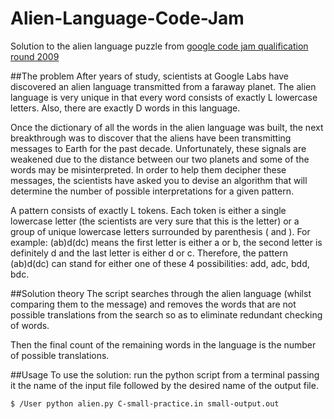 # Alien-Language-Code-Jam
Solution to the alien language puzzle from [google code jam qualification round 2009](https://code.google.com/codejam/contest/90101/dashboard)

##The problem
After years of study, scientists at Google Labs have discovered an alien language transmitted from a faraway planet. The alien language is very unique in that every word consists of exactly L lowercase letters. Also, there are exactly D words in this language.

Once the dictionary of all the words in the alien language was built, the next breakthrough was to discover that the aliens have been transmitting messages to Earth for the past decade. Unfortunately, these signals are weakened due to the distance between our two planets and some of the words may be misinterpreted. In order to help them decipher these messages, the scientists have asked you to devise an algorithm that will determine the number of possible interpretations for a given pattern.

A pattern consists of exactly L tokens. Each token is either a single lowercase letter (the scientists are very sure that this is the letter) or a group of unique lowercase letters surrounded by parenthesis ( and ). For example: (ab)d(dc) means the first letter is either a or b, the second letter is definitely d and the last letter is either d or c. Therefore, the pattern (ab)d(dc) can stand for either one of these 4 possibilities: add, adc, bdd, bdc.

##Solution theory
The script searches through the alien language (whilst comparing them to the message) and removes the words that are not possible translations from the search so as to eliminate redundant checking of words. 

Then the final count of the remaining words in the language is the number of possible translations.

##Usage
To use the solution: run the python script from a terminal passing it the name of the input file followed by the desired name of the output file.   

```
$ /User python alien.py C-small-practice.in small-output.out
```
